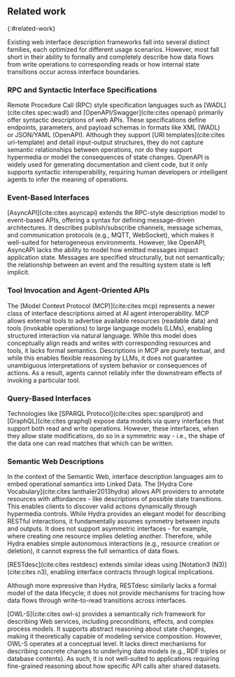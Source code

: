 ## Related work
{:#related-work}

Existing web interface description frameworks fall into several distinct families,
each optimized for different usage scenarios.
However, most fall short in their ability to formally and completely describe how data flows from write operations
to corresponding reads or how internal state transitions occur across interface boundaries.

### RPC and Syntactic Interface Specifications

Remote Procedure Call (RPC) style specification languages such as [WADL](cite:cites spec:wadl) and [OpenAPI/Swagger](cite:cites openapi)
primarily offer syntactic descriptions of web APIs.
These specifications define endpoints, parameters, and payload schemas in formats like XML (WADL) or JSON/YAML (OpenAPI).
Although they support [URI templates](cite:cites uri-template) and detail input-output structures,
they do not capture semantic relationships between operations, nor do they support hypermedia or model the consequences of state changes.
OpenAPI is widely used for generating documentation and client code, but it only supports syntactic interoperability,
requiring human developers or intelligent agents to infer the meaning of operations.


### Event-Based Interfaces

[AsyncAPI](cite:cites asyncapi) extends the RPC-style description model to event-based APIs,
offering a syntax for defining message-driven architectures.
It describes publish/subscribe channels, message schemas, and communication protocols (e.g., MQTT, WebSocket),
which makes it well-suited for heterogeneous environments.
However, like OpenAPI, AsyncAPI lacks the ability to model how emitted messages impact application state.
Messages are specified structurally, but not semantically;
the relationship between an event and the resulting system state is left implicit.

### Tool Invocation and Agent-Oriented APIs

The [Model Context Protocol (MCP)](cite:cites mcp) represents a newer class of interface descriptions aimed at AI agent interoperability.
MCP allows external tools to advertise available resources (readable data) and tools (invokable operations) to large language models (LLMs),
enabling structured interaction via natural language.
While this model does conceptually align reads and writes with corresponding resources and tools,
it lacks formal semantics.
Descriptions in MCP are purely textual, and while this enables flexible reasoning by LLMs,
it does not guarantee unambiguous interpretations of system behavior or consequences of actions.
As a result, agents cannot reliably infer the downstream effects of invoking a particular tool.

### Query-Based Interfaces

Technologies like [SPARQL Protocol](cite:cites spec:sparqlprot) and [GraphQL](cite:cites graphql)
expose data models via query interfaces that support both read and write operations.
However, these interfaces, when they allow state modifications, do so in a symmetric way -
i.e., the shape of the data one can read matches that which can be written.

### Semantic Web Descriptions

In the context of the Semantic Web, interface description languages aim to embed operational semantics into Linked Data.
The [Hydra Core Vocabulary](cite:cites lanthaler2013hydra) allows API providers to annotate resources with affordances - like descriptions of possible state transitions.
This enables clients to discover valid actions dynamically through hypermedia controls.
While Hydra provides an elegant model for describing RESTful interactions, it fundamentally assumes symmetry between inputs and outputs.
It does not support asymmetric interfaces -
for example, where creating one resource implies deleting another.
Therefore, while Hydra enables simple autonomous interactions (e.g., resource creation or deletion),
it cannot express the full semantics of data flows.

[RESTdesc](cite:cites restdesc) extends similar ideas using [Notation3 (N3)](cite:cites n3),
enabling interface contracts through logical implications.
<!-- More expresive: see Hydra paper: Since Hydra descriptions can easily be transformed into RESTdesc descriptions, -->
Although more expressive than Hydra, RESTdesc similarly lacks a formal model of the data lifecycle;
it does not provide mechanisms for tracing how data flows through write-to-read transitions across interfaces.

[OWL-S](cite:cites owl-s) provides a semantically rich framework for describing Web services,
including preconditions, effects, and complex process models.
It supports abstract reasoning about state changes, making it theoretically capable of modeling service composition.
However, OWL-S operates at a conceptual level.
It lacks direct mechanisms for describing concrete changes to underlying data models (e.g., RDF triples or database contents).
As such, it is not well-suited to applications requiring fine-grained reasoning about how specific API calls alter shared datasets.

<!--

### Summary

While existing interface description frameworks offer valuable capabilities - such as syntactic validation,
documentation generation, and limited semantic affordances—none fully model the flow of data from writes to reads in a machine-interpretable way.
They often assume symmetrical interactions, leave semantics to natural language, or operate at levels too abstract to capture operational effects precisely.

In contrast, the Interface Data Description (IDD) approach introduced in this work directly models how event-space operations (writes)
map to derived read views in state space.
By aligning API interfaces with RDF-based algebraic transformations, IDD enables automated agents to reason about available reads,
discover valid modification strategies, and predict the consequences of their actions.
This level of semantic expressiveness fills a critical gap left by existing specification languages.

-->
